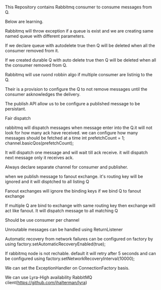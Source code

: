 This Repository contains Rabbitmq consumer to consume messages from Q.

Below are learning.

Rabbitmq will throw exception if a queue is exist and we are creating same named queue with different parameters.

If we declare queue with autodelete true then Q will be deleted when all the consumer removed from it.

If we created durable Q with auto delete true then Q will be deleted when all the consumer removed from Q.

Rabbitmq will use ruond robbin algo if multiple consumer are listinig to the Q.

Their is a provision to configure the Q to not remove messages until the consumer asknowledges the delivery.

The publish API allow us to be configure a published message to be persistant.

Fair dispatch

rabbitmq will dispatch messages when message enter into the Q.it will not look for how many ack have received.
we can configure how many messages should be fetched at a time 
int prefetchCount = 1;
channel.basicQos(prefetchCount);


It will dispatch one message and will wait till ack receive. it will dispatch next message only it receives ack.

Always declare separate channel for consumer and publisher.

when we publish message to fanout exchange. it's routing key will be ignored and it will disptched to all listing Q

Fanout exchanges will ignore the binding keys if we bind Q to fanout exchange

If multiple Q are bind to exchange with same routing key then exchange will act like fanout. It will dispatch message to all matching Q

Should be use consumer per channel

Unroutable messages can be handled using ReturnListener

Automatic recovery from network failures can be configured on factory by using 
factory.setAutomaticRecoveryEnabled(true);

If rabbitmq node is not rechable. default it will retry after 5 seconds and can be configured using
factory.setNetworkRecoveryInterval(10000);

We can set the ExceptionHandler on ConnectionFactory basis.

We can use Lyra-High availability RabbitMQ client(https://github.com/jhalterman/lyra)
